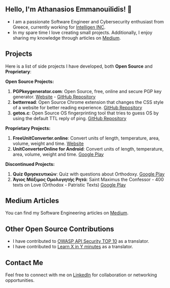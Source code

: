 ## Hello, I'm Athanasios Emmanouilidis! 👋
- I am a passionate Software Engineer and Cybersecurity enthusiast from Greece, currently working for [Intelligen INC](https://www.intelligen.com).
- In my spare time I love creating small projects. Additionally, I enjoy sharing my knowledge through articles on [Medium](https://medium.com/@emmandev).


## Projects

Here is a list of side projects I have developed, both **Open Source** and **Proprietary**:

**Open Source Projects:**
1. **PGPkeygenerator.com**: Open Source, free, online and secure PGP key generator. [Website](https://pgpkeygenerator.com) - [GitHub Repository](https://github.com/athanasiosem/pgpkeygenerator.com)
2. **betterread**: Open Source Chrome extension that changes the CSS style of a website for better reading experience. [GitHub Repository](https://github.com/athanasiosem/betterread)
3. **getos.c**: Open Source OS fingerprinting tool that tries to guess OS by using the default TTL reply of ping. [GitHub Repository](https://github.com/athanasiosem/getos.c)

**Proprietary Projects:**
1. **FreeUnitConverter.online**: Convert units of length, temperature, area, volume, weight and time. [Website](https://freeunitconverter.online)
2. **UnitConverterOnline for Android**: Convert units of length, temperature, area, volume, weight and time. [Google Play](https://play.google.com/store/apps/details?id=online.freeunitconverter&hl=en_US&gl=US)

**Discontinued Projects:**
1. **Quiz Θρησκευτικών**: Quiz with questions about Orthodoxy. [Google Play](https://play.google.com/store/apps/details?id=io.github.athanasiosem.religiousKnowledgeQuiz&hl=el&gl=US)
2. **Άγιος Μάξιμος Ομολογητής Ρητά**: Saint Maximus the Confessor - 400 texts on Love (Orthodox - Patristic Texts) [Google Play](https://play.google.com/store/apps/details?id=io.github.athanasiosem.agiosmaximos400kefalaiaperiagapis&hl=el&gl=US)


## Medium Articles

You can find my Software Engineering articles on [Medium](https://medium.com/@emmandev). 

## Other Open Source Contributions

- I have contributed to [OWASP API Security TOP 10](https://owasp.org/API-Security/editions/2019/el-gr/0x00-header/) as a translator.
- I have contributed to [Learn X in Y minutes](https://learnxinyminutes.com/docs/el-gr/json-gr/) as a translator.

## Contact Me

Feel free to connect with me on [LinkedIn](https://www.linkedin.com/in/athanasiosem/) for collaboration or networking opportunities.
